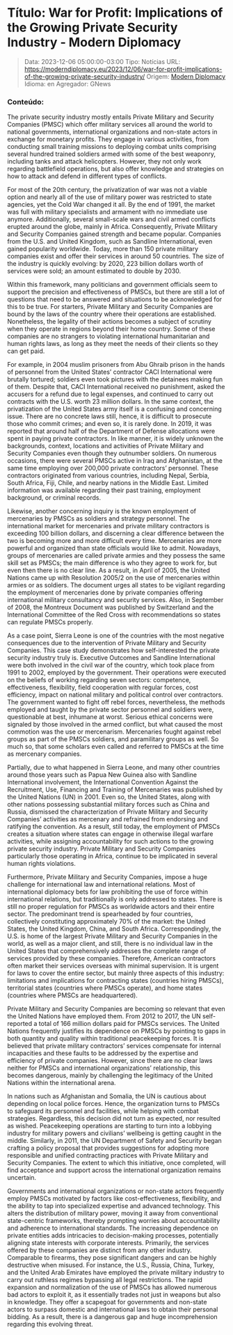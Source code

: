 # Título: War for Profit: Implications of the Growing Private Security Industry - Modern Diplomacy

>Data: 2023-12-06 05:00:00-03:00
>Tipo: Notícias
>URL: https://moderndiplomacy.eu/2023/12/06/war-for-profit-implications-of-the-growing-private-security-industry/
>Origem: [Modern Diplomacy](https://moderndiplomacy.eu)
>Idioma: en
>Agregador: GNews

### Conteúdo:

The private security industry mostly entails Private Military and Security Companies (PMSC) which offer military services all around the world to national governments, international organizations and non-state actors in exchange for monetary profits. They engage in various activities, from conducting small training missions to deploying combat units comprising several hundred trained soldiers armed with some of the best weaponry, including tanks and attack helicopters. However, they not only work regarding battlefield operations, but also offer knowledge and strategies on how to attack and defend in different types of conflicts.

For most of the 20th century, the privatization of war was not a viable option and nearly all of the use of military power was restricted to state agencies, yet the Cold War changed it all. By the end of 1991, the market was full with military specialists and armament with no immediate use anymore. Additionally, several small-scale wars and civil armed conflicts erupted around the globe, mainly in Africa. Consequently, Private Military and Security Companies gained strength and became popular. Companies from the U.S. and United Kingdom, such as Sandline International, even gained popularity worldwide. Today, more than 150 private military companies exist and offer their services in around 50 countries. The size of the industry is quickly evolving: by 2020, 223 billion dollars worth of services were sold; an amount estimated to double by 2030.

Within this framework, many politicians and government officials seem to support the precision and effectiveness of PMSCs, but there are still a lot of questions that need to be answered and situations to be acknowledged for this to be true. For starters, Private Military and Security Companies are bound by the laws of the country where their operations are established. Nonetheless, the legality of their actions becomes a subject of scrutiny when they operate in regions beyond their home country. Some of these companies are no strangers to violating international humanitarian and human rights laws, as long as they meet the needs of their clients so they can get paid.

For example, in 2004 muslim prisoners from Abu Ghraib prison in the hands of personnel from the United States’ contractor CACI International were brutally tortured; soldiers even took pictures with the detainees making fun of them. Despite that, CACI International received no punishment, asked the accusers for a refund due to legal expenses, and continued to carry out contracts with the U.S. worth 23 million dollars. In the same context, the privatization of the United States army itself is a confusing and concerning issue. There are no concrete laws still, hence, it is difficult to prosecute those who commit crimes; and even so, it is rarely done. In 2019, it was reported that around half of the Department of Defense allocations were spent in paying private contractors. In like manner, it is widely unknown the backgrounds, context, locations and activities of Private Military and Security Companies even though they outnumber soldiers. On numerous occasions, there were several PMSCs active in Iraq and Afghanistan, at the same time employing over 200,000 private contractors’ personnel. These contractors originated from various countries, including Nepal, Serbia, South Africa, Fiji, Chile, and nearby nations in the Middle East. Limited information was available regarding their past training, employment background, or criminal records.

Likewise, another concerning inquiry is the known employment of mercenaries by PMSCs as soldiers and strategy personnel. The international market for mercenaries and private military contractors is exceeding 100 billion dollars, and discerning a clear difference between the two is becoming more and more difficult every time. Mercenaries are more powerful and organized than state officials would like to admit. Nowadays, groups of mercenaries are called private armies and they possess the same skill set as PMSCs; the main difference is who they agree to work for, but even then there is no clear line. As a result, in April of 2005, the United Nations came up with Resolution 2005/2 on the use of mercenaries within armies or as soldiers. The document urges all states to be vigilant regarding the employment of mercenaries done by private companies offering international military consultancy and security services. Also, in September of 2008, the Montreux Document was published by Switzerland and the International Committee of the Red Cross with recommendations so states can regulate PMSCs properly.

As a case point, Sierra Leone is one of the countries with the most negative consequences due to the intervention of Private Military and Security Companies. This case study demonstrates how self-interested the private security industry truly is. Executive Outcomes and Sandline International were both involved in the civil war of the country, which took place from 1991 to 2002, employed by the government. Their operations were executed on the beliefs of working regarding seven sectors: competence, effectiveness, flexibility, field cooperation with regular forces, cost efficiency, impact on national military and political control over contractors. The government wanted to fight off rebel forces, nevertheless, the methods employed and taught by the private sector personnel and soldiers were, questionable at best, inhumane at worst. Serious ethical concerns were signaled by those involved in the armed conflict, but what caused the most commotion was the use or mercenarism. Mercenaries fought against rebel groups as part of the PMSCs soldiers, and paramilitary groups as well. So much so, that some scholars even called and referred to PMSCs at the time as mercenary companies.

Partially, due to what happened in Sierra Leone, and many other countries around those years such as Papua New Guinea also with Sandline International involvement, the International Convention Against the Recruitment, Use, Financing and Training of Mercenaries was published by the United Nations (UN) in 2001. Even so, the United States, along with other nations possessing substantial military forces such as China and Russia, dismissed the characterization of Private Military and Security Companies’ activities as mercenary and refrained from endorsing and ratifying the convention. As a result, still today, the employment of PMSCs creates a situation where states can engage in otherwise illegal warfare activities, while assigning accountability for such actions to the growing private security industry. Private Military and Security Companies particularly those operating in Africa, continue to be implicated in several human rights violations.

Furthermore, Private Military and Security Companies, impose a huge challenge for international law and international relations. Most of international diplomacy bets for law prohibiting the use of force within international relations, but traditionally is only addressed to states. There is still no proper regulation for PMSCs as worldwide actors and their entire sector. The predominant trend is spearheaded by four countries, collectively constituting approximately 70% of the market: the United States, the United Kingdom, China, and South Africa. Correspondingly, the U.S. is home of the largest Private Military and Security Companies in the world, as well as a major client, and still, there is no individual law in the United States that comprehensively addresses the complete range of services provided by these companies. Therefore, American contractors often market their services overseas with minimal supervision. It is urgent for laws to cover the entire sector, but mainly three aspects of this industry: limitations and implications for contracting states (countries hiring PMSCs), territorial states (countries where PMSCs operate), and home states (countries where PMSCs are headquartered).

Private Military and Security Companies are becoming so relevant that even the United Nations have employed them. From 2012 to 2017, the UN self-reported a total of 166 million dollars paid for PMSCs services. The United Nations frequently justifies its dependence on PMSCs by pointing to gaps in both quantity and quality within traditional peacekeeping forces. It is believed that private military contractors’ services compensate for internal incapacities and these faults to be addressed by the expertise and efficiency of private companies. However, since there are no clear laws neither for PMSCs and international organizations’ relationship, this becomes dangerous, mainly by challenging the legitimacy of the United Nations within the international arena.

In nations such as Afghanistan and Somalia, the UN is cautious about depending on local police forces. Hence, the organization turns to PMSCs to safeguard its personnel and facilities, while helping with combat strategies. Regardless, this decision did not turn as expected, nor resulted as wished. Peacekeeping operations are starting to turn into a lobbying industry for military powers and civilians’ wellbeing is getting caught in the middle. Similarly, in 2011, the UN Department of Safety and Security began crafting a policy proposal that provides suggestions for adopting more responsible and unified contracting practices with Private Military and Security Companies. The extent to which this initiative, once completed, will find acceptance and support across the international organization remains uncertain.

Governments and international organizations or non-state actors frequently employ PMSCs motivated by factors like cost-effectiveness, flexibility, and the ability to tap into specialized expertise and advanced technology. This alters the distribution of military power, moving it away from conventional state-centric frameworks, thereby prompting worries about accountability and adherence to international standards. The increasing dependence on private entities adds intricacies to decision-making processes, potentially aligning state interests with corporate interests. Primarily, the services offered by these companies are distinct from any other industry. Comparable to firearms, they pose significant dangers and can be highly destructive when misused. For instance, the U.S., Russia, China, Turkey, and the United Arab Emirates have employed the private military industry to carry out ruthless regimes bypassing all legal restrictions. The rapid expansion and normalization of the use of PMSCs has allowed numerous bad actors to exploit it, as it essentially trades not just in weapons but also in knowledge. They offer a scapegoat for governments and non-state actors to surpass domestic and international laws to obtain their personal bidding. As a result, there is a dangerous gap and huge incomprehension regarding this evolving threat.
